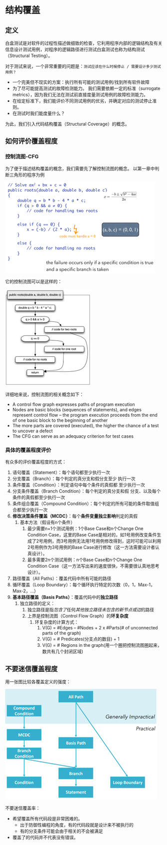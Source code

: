 # 结构覆盖

## 定义

白盒测试是对软件的过程性描述做细致的检查，它利用程序内部的逻辑结构及有关信息设计测试用例，对程序的逻辑路径进行测试白盒测试也称为结构测试（Structural Testing）。

对于测试来说，一个非常重要的问题是：`测试应该在什么时候停止 / 需要设计多少测试用例？`

-   一个完美但不现实的方案：执行所有可能的测试用例/找到所有软件故障
-   为了尽可能提高测试的故障检测能力。 我们需要依赖一定的标准（surrogate metrics），因为我们无法在测试前直接度量测试用例的故障检测能力。
-   在给定标准下，我们能评价不同测试用例的优劣，并确定对应的测试停止准则。
-   在测试时我们能度量什么？

为此，我们引入代码结构覆盖（Structural Coverage）的概念。

## 如何评价覆盖程度

### 控制流图-CFG

为了便于描述结构覆盖的概念，我们需要先了解控制流图的概念。 以第一章中判断三角形的程序为例

<img src="../.gitbook/assets/20.png" style="zoom:50%;" />

它的控制流图可以是这样的：

<img src="../.gitbook/assets/21.png" style="zoom:50%;" />

详细地来说，控制流图的相关概念如下：

-  A control flow graph expresses paths of program execution 
-   Nodes are basic blocks (sequences of statements), and edges represent control flow – the program execution proceeds from the end of one basic block to the beginning of another
-    The more parts are covered (executed), the higher the chance of a test to uncover a defect
-   The CFG can serve as an adequacy criterion for test cases

### 具体的覆盖程度评价

有众多的评价覆盖程度的方式：

1. 语句覆盖（Statement）：每个语句都至少执行一次
2. 分支覆盖（Branch）：每个判定的真分支和假分支至少 执行一次
3. 条件覆盖（Condition）：判定语句中每个条件的真假都 至少执行一次
4. 分支条件覆盖（Branch Condition）：每个判定的真分支和假 分支、以及每个条件的真假都至少执行一次
5.  条件组合覆盖（Compound Condition）：每个判定的所有可能的条件取值组合都至少执行一次
6. **修改决策条件覆盖（MCDC）**：每个**条件变量独立影响**判定的真假
   1. 基本方法（假设有n个条件）
      1. 最少需要n+1个测试用例：1个Base Case和n个Change One Condition Case，这里的Base Case是相对的，如1号用例改变条件生成了2号用例，而3号用例无法用1号用例修改得到，这时可能可以利用2号用例作为3号用例的Base Case进行修改（这一方法需要设计者认真设计）。
      2. 最多需要2n个测试用例：n个Base Case和n个Change One Condition Case（这一方法写出来的速度很快，不需要很认真地思考设计）。
7. 路径覆盖（All Paths）：覆盖代码中所有可能的路径
8. 循环覆盖（Loop Boundary）：每个循环执行特定的次数（0，1，Max-1，Max-2，…）
9. **基本路径覆盖（Basis Paths）**：覆盖代码中的**独立路径**
   1. 独立路径的定义：
      1. 独立路径是指*包含了*任何*其他独立路径未包含的新节点或边*的路径
      2. 上界是控制流图（Control Flow Graph）的**环复杂度**
         1. 环复杂度的计算方式：
            1. V(G) = #Edges – #Nodes + 2 x #Parts(# of unconnected parts of the graph)
            2. V(G) = # Predicates(分支点的数目) + 1
            3. V(G) = # Regions in the graph(用一个圈把控制流图圈起来，数共有几个封闭区域)

## 不要迷信覆盖程度

用一张图比较各覆盖定义的强度：

<img src="../.gitbook/assets/22.png" style="zoom:50%;" />

不要迷信覆盖率：

-   希望覆盖所有代码段是非常困难的。
    -   出于防御性编程的角度，有的代码段就是设计来不被执行的
    -   有的分支条件可能会由于相关的不会被满足
-   覆盖了的代码并不代表没有错误。